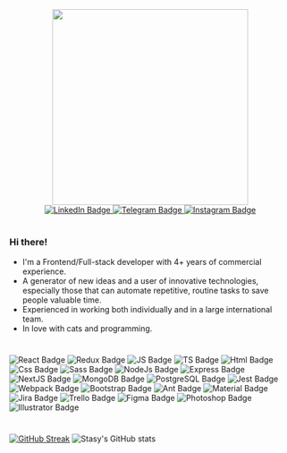 <div align="center">
  <img src="https://media.giphy.com/media/v1.Y2lkPTc5MGI3NjExam9lZXhxbW5mNHh2ejQ3cm1lMm4zdmhrNHpkdHBzMDJpeTc1cXM2cCZlcD12MV9pbnRlcm5hbF9naWZfYnlfaWQmY3Q9Zw/L1R1tvI9svkIWwpVYr/giphy.gif" width="350"/>
</div>

<div id="badges" align="center">
  <a href="https://www.linkedin.com/in/anastasiya-karpenka/" target="_blank">
    <img src="https://img.shields.io/badge/LinkedIn-0077B5?style=for-the-badge&logo=linkedin&logoColor=white" alt="LinkedIn Badge"/>
  </a>
  <a href="http://t.me/nastya_karpenka" target="_blank">
    <img src="https://img.shields.io/badge/Telegram-2CA5E0?style=for-the-badge&logo=telegram&logoColor=white" alt="Telegram Badge"/>
  </a>
  <a href="https://www.instagram.com/stasy.karpenka/" target="_blank">
    <img src="https://img.shields.io/badge/Instagram-E4405F?style=for-the-badge&logo=instagram&logoColor=white" alt="Instagram Badge"/>
  </a>
</div>

# 

### Hi there!

* I'm a Frontend/Full-stack developer with 4+ years of commercial experience. 
* A generator of new ideas and a user of innovative technologies, especially those that can automate repetitive, routine tasks to save people valuable time.
* Experienced in working both individually and in a large international team.
* In love with cats and programming.
#
 
<div id="badges">
  <img src="https://img.shields.io/badge/React-20232A?style=for-the-badge&logo=react&logoColor=61DAFB" alt="React Badge"/>
  <img src="https://img.shields.io/badge/Redux-593D88?style=for-the-badge&logo=redux&logoColor=white" alt="Redux Badge"/>
  <img src="https://img.shields.io/badge/JavaScript-323330?style=for-the-badge&logo=javascript&logoColor=F7DF1E" alt="JS Badge"/>
  <img src="https://img.shields.io/badge/TypeScript-007ACC?style=for-the-badge&logo=typescript&logoColor=white" alt="TS Badge"/>
  <img src="https://img.shields.io/badge/HTML5-E34F26?style=for-the-badge&logo=html5&logoColor=white" alt="Html Badge"/>
  <img src="https://img.shields.io/badge/CSS3-1572B6?style=for-the-badge&logo=css3&logoColor=white" alt="Css Badge"/>
  <img src="https://img.shields.io/badge/Sass-CC6699?style=for-the-badge&logo=sass&logoColor=white" alt="Sass Badge"/>
  <img src="https://img.shields.io/badge/Node%20js-339933?style=for-the-badge&logo=nodedotjs&logoColor=white" alt="NodeJs Badge"/>
  <img src="https://img.shields.io/badge/Express%20js-000000?style=for-the-badge&logo=express&logoColor=white" alt="Express Badge"/>
  <img src="https://img.shields.io/badge/next%20js-000000?style=for-the-badge&logo=nextdotjs&logoColor=white" alt="NextJS Badge"/>
  <img src="https://img.shields.io/badge/MongoDB-4EA94B?style=for-the-badge&logo=mongodb&logoColor=white" alt="MongoDB Badge"/>
  <img src="https://img.shields.io/badge/PostgreSQL-316192?style=for-the-badge&logo=postgresql&logoColor=white" alt="PostgreSQL Badge"/>
  <img src="https://img.shields.io/badge/Jest-C21325?style=for-the-badge&logo=jest&logoColor=white" alt="Jest Badge"/>
  <img src="https://img.shields.io/badge/Webpack-8DD6F9?style=for-the-badge&logo=Webpack&logoColor=white" alt="Webpack Badge"/>
    <img src="https://img.shields.io/badge/Bootstrap-563D7C?style=for-the-badge&logo=bootstrap&logoColor=white" alt="Bootstrap Badge"/>
  <img src="https://img.shields.io/badge/Ant%20Design-1890FF?style=for-the-badge&logo=antdesign&logoColor=white" alt="Ant Badge"/>
  <img src="https://img.shields.io/badge/Material%20UI-007FFF?style=for-the-badge&logo=mui&logoColor=white" alt="Material Badge"/>
  <img src="https://img.shields.io/badge/Jira-0052CC?style=for-the-badge&logo=Jira&logoColor=white" alt="Jira Badge"/>
  <img src="https://img.shields.io/badge/Trello-0052CC?style=for-the-badge&logo=trello&logoColor=white" alt="Trello Badge"/>
  <img src="https://img.shields.io/badge/Figma-F24E1E?style=for-the-badge&logo=figma&logoColor=white" alt="Figma Badge"/>
  <img src="https://img.shields.io/badge/Adobe%20Photoshop-31A8FF?style=for-the-badge&logo=Adobe%20Photoshop&logoColor=black" alt="Photoshop Badge"/>
  <img src="https://img.shields.io/badge/Adobe%20Illustrator-FF9A00?style=for-the-badge&logo=adobe%20illustrator&logoColor=white" alt="Illustrator Badge"/>
</div>

# 

[![GitHub Streak](https://streak-stats.demolab.com?user=AKarpenka&theme=tokyonight&hide_border=true&mode=weekly&card_width=400)](https://git.io/streak-stats)
![Stasy's GitHub stats](https://github-readme-stats.vercel.app/api?username=AKarpenka&show_icons=true&hide_border=true&theme=tokyonight&rank_icon=github)

